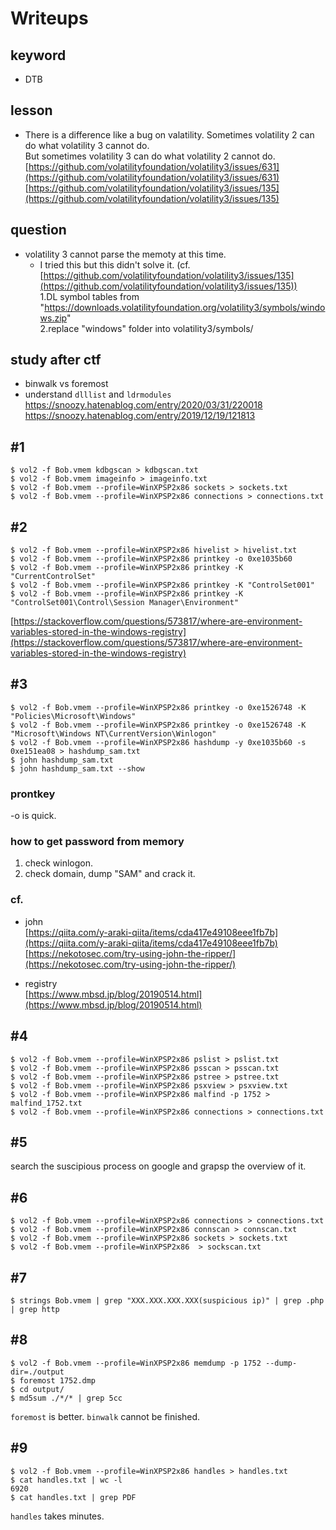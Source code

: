 # Writeups
## keyword
- DTB

## lesson
- There is a difference like a bug on valatility.
Sometimes volatility 2 can do what volatility 3 cannot do.  
But sometimes volatility 3 can do what volatility 2 cannot do.  
[https://github.com/volatilityfoundation/volatility3/issues/631](https://github.com/volatilityfoundation/volatility3/issues/631) 
[https://github.com/volatilityfoundation/volatility3/issues/135](https://github.com/volatilityfoundation/volatility3/issues/135) 

## question
- volatility 3 cannot parse the memoty at this time.  
  - I tried this but this didn't solve it. (cf. [https://github.com/volatilityfoundation/volatility3/issues/135](https://github.com/volatilityfoundation/volatility3/issues/135))  
1.DL symbol tables from "https://downloads.volatilityfoundation.org/volatility3/symbols/windows.zip"  
2.replace "windows" folder into volatility3/symbols/  

## study after ctf
- binwalk vs foremost
- understand `dlllist` and `ldrmodules`
https://snoozy.hatenablog.com/entry/2020/03/31/220018  
https://snoozy.hatenablog.com/entry/2019/12/19/121813

## #1
```
$ vol2 -f Bob.vmem kdbgscan > kdbgscan.txt
$ vol2 -f Bob.vmem imageinfo > imageinfo.txt
$ vol2 -f Bob.vmem --profile=WinXPSP2x86 sockets > sockets.txt
$ vol2 -f Bob.vmem --profile=WinXPSP2x86 connections > connections.txt
```

## #2
```
$ vol2 -f Bob.vmem --profile=WinXPSP2x86 hivelist > hivelist.txt
$ vol2 -f Bob.vmem --profile=WinXPSP2x86 printkey -o 0xe1035b60
$ vol2 -f Bob.vmem --profile=WinXPSP2x86 printkey -K "CurrentControlSet"
$ vol2 -f Bob.vmem --profile=WinXPSP2x86 printkey -K "ControlSet001"
$ vol2 -f Bob.vmem --profile=WinXPSP2x86 printkey -K "ControlSet001\Control\Session Manager\Environment"
```
[https://stackoverflow.com/questions/573817/where-are-environment-variables-stored-in-the-windows-registry](https://stackoverflow.com/questions/573817/where-are-environment-variables-stored-in-the-windows-registry)

## #3
```
$ vol2 -f Bob.vmem --profile=WinXPSP2x86 printkey -o 0xe1526748 -K "Policies\Microsoft\Windows"
$ vol2 -f Bob.vmem --profile=WinXPSP2x86 printkey -o 0xe1526748 -K "Microsoft\Windows NT\CurrentVersion\Winlogon"
$ vol2 -f Bob.vmem --profile=WinXPSP2x86 hashdump -y 0xe1035b60 -s 0xe151ea08 > hashdump_sam.txt
$ john hashdump_sam.txt
$ john hashdump_sam.txt --show
```
### prontkey
-o is quick.

### how to get password from memory 
1. check winlogon.
1. check domain, dump "SAM" and crack it.    


### cf.
- john  
[https://qiita.com/y-araki-qiita/items/cda417e49108eee1fb7b](https://qiita.com/y-araki-qiita/items/cda417e49108eee1fb7b)  
[https://nekotosec.com/try-using-john-the-ripper/](https://nekotosec.com/try-using-john-the-ripper/)

- registry  
[https://www.mbsd.jp/blog/20190514.html](https://www.mbsd.jp/blog/20190514.html)

## #4
```
$ vol2 -f Bob.vmem --profile=WinXPSP2x86 pslist > pslist.txt
$ vol2 -f Bob.vmem --profile=WinXPSP2x86 psscan > psscan.txt
$ vol2 -f Bob.vmem --profile=WinXPSP2x86 pstree > pstree.txt
$ vol2 -f Bob.vmem --profile=WinXPSP2x86 psxview > psxview.txt
$ vol2 -f Bob.vmem --profile=WinXPSP2x86 malfind -p 1752 > malfind_1752.txt
$ vol2 -f Bob.vmem --profile=WinXPSP2x86 connections > connections.txt
```
## #5
search the suscipious process on google and grapsp the overview of it.

## #6
```
$ vol2 -f Bob.vmem --profile=WinXPSP2x86 connections > connections.txt
$ vol2 -f Bob.vmem --profile=WinXPSP2x86 connscan > connscan.txt
$ vol2 -f Bob.vmem --profile=WinXPSP2x86 sockets > sockets.txt
$ vol2 -f Bob.vmem --profile=WinXPSP2x86  > sockscan.txt
```

## #7
```
$ strings Bob.vmem | grep "XXX.XXX.XXX.XXX(suspicious ip)" | grep .php | grep http
```

## #8
```
$ vol2 -f Bob.vmem --profile=WinXPSP2x86 memdump -p 1752 --dump-dir=./output
$ foremost 1752.dmp
$ cd output/
$ md5sum ./*/* | grep 5cc
```
`foremost` is better. `binwalk` cannot be finished.  

## #9
```
$ vol2 -f Bob.vmem --profile=WinXPSP2x86 handles > handles.txt
$ cat handles.txt | wc -l
6920
$ cat handles.txt | grep PDF
```
`handles` takes minutes.